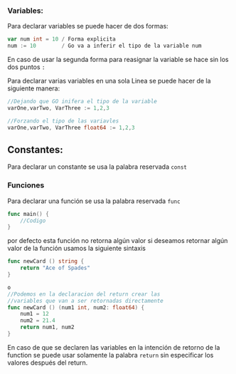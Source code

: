 
### Variables:

Para declarar variables se puede hacer de dos formas:

```go
var num int = 10 / Forma explicita
num := 10        / Go va a inferir el tipo de la variable num
```

En caso de usar la segunda forma para reasignar la variable se hace sin los dos puntos `:`

Para declarar varias variables en una sola Linea se puede hacer de la siguiente manera:

```go
//Dejando que GO inifera el tipo de la variable
varOne,varTwo, VarThree := 1,2,3

//Forzando el tipo de las variavles
varOne,varTwo, VarThree float64 := 1,2,3
```
## Constantes:

Para declarar un constante se usa la palabra reservada `const`
### Funciones

Para declarar una función se usa la palabra reservada `func` 

```go
func main() {
	//Codigo
}
```

por defecto esta función no retorna algún valor si deseamos retornar algún valor de la función usamos la siguiente sintaxis

```go
func newCard () string {
	return "Ace of Spades"
}

o
//Podemos en la declaracion del return crear las
//variables que van a ser retornadas directamente
func newCard () (num1 int, num2: float64) {
	num1 = 12
	num2 = 21.4
	return num1, num2 
}
```

En caso de que se declaren las variables en la intención de retorno de la function se puede usar solamente la palabra `return` sin especificar los valores después del return.